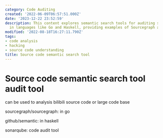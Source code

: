 ```yaml
---
category: Code Auditing
created: '2022-06-09T06:57:51.000Z'
date: '2023-12-22 23:52:59'
description: This content explores semantic search tools for auditing source code
  in languages like Go and Haskell, providing examples of Sourcegraph and SonarQube.
modified: '2022-08-18T16:27:11.790Z'
tags:
- code analysis
- hacking
- source code understanding
title: Source code semantic search tool
---
```


# Source code semantic search tool audit tool

can be used to analysis bilibili source code or large code base

sourcegraph/sourcegraph:
in go

github/semantic:
in haskell

sonarqube:
code audit tool
